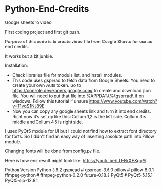 # Python-End-Credits
Google sheets to video

First coding project and first git push. 

Purpose of this code is to create video file from Google Sheets for use as end credits.

It works but a bit junkie. 

Installation:
* Check libraries file for module list. and install modules.
* This code uses gspread to fetch data from Google Sheets. You need to create your own Auth token.
Go to https://console.developers.google.com/ to create and download json file.
You will need to put that file into %APPDATA%\gspread\ if on windows.
Follow this tutorial if unsure https://www.youtube.com/watch?v=T1vqS1NL89E
* Now you can copy any google sheets link and turn it into end credits.
Right now it's set up like this: Collum 1,2 is the left side. Collum 3 is middle and Collum 4,5 is right side.    
     
     
I used PyQt5 module for UI but I could not find how to extract font directory for fonts.
So I didn't find an easy way of inserting absolute path into Pillow module.    

Changing fonts will be done from config.py file. 

Here is how end result might look like: https://youtu.be/LU-EkXFXgqM

Python Version Python 3.6.2
gspread         # gspread-3.6.0
pillow          # pillow-8.0.1
ffmpeg-python   # ffmpeg-python-0.2.0 future-0.18.2
PyQt5           # PyQt5-5.15.1 PyQt5-sip-12.8.1
